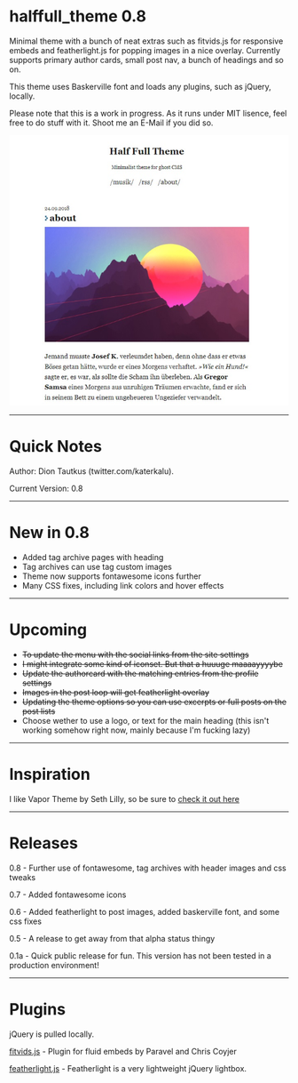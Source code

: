 # halffull_theme 0.8
Minimal theme with a bunch of neat extras such as fitvids.js for responsive embeds and featherlight.js for popping images in a nice overlay. Currently supports primary author cards, small post nav, a bunch of headings and so on.

This theme uses Baskerville font and loads any plugins, such as jQuery, locally.

Please note that this is a work in progress. As it runs under MIT lisence, feel free to do stuff with it. Shoot me an E-Mail if you did so.

![Some Text](https://github.com/katerkalu/halffull_theme/blob/master/halfffull-preview1.jpg)

---

# Quick Notes

Author: Dion Tautkus (twitter.com/katerkalu).

Current Version: 0.8

---

# New in 0.8

* Added tag archive pages with heading
* Tag archives can use tag custom images
* Theme now supports fontawesome icons further
* Many CSS fixes, including link colors and hover effects

---

# Upcoming

* ~~To update the menu with the social links from the site settings~~
* ~~I might integrate some kind of iconset. But that a huuuge maaaayyyybe~~
* ~~Update the authorcard with the matching entries from the profile settings~~
* ~~Images in the post loop will get featherlight overlay~~
* ~~Updating the theme options so you can use excerpts or full posts on the post lists~~
* Choose wether to use a logo, or text for the main heading (this isn't working somehow right now, mainly because I'm fucking lazy)

---

# Inspiration

I like Vapor Theme by Seth Lilly, so be sure to [check it out here](https://github.com/sethlilly/Vapor)

---

# Releases

0.8 - Further use of fontawesome, tag archives with header images and css tweaks

0.7 - Added fontawesome icons

0.6 - Added featherlight to post images, added baskerville font, and some css fixes

0.5 - A release to get away from that alpha status thingy

0.1a - Quick public release for fun. This version has not been tested in a production environment!

---

# Plugins

jQuery is pulled locally.

[fitvids.js](http://fitvidsjs.com/) - Plugin for fluid embeds by Paravel and Chris Coyjer

[featherlight.js](https://noelboss.github.io/featherlight/) - Featherlight is a very lightweight jQuery lightbox.

